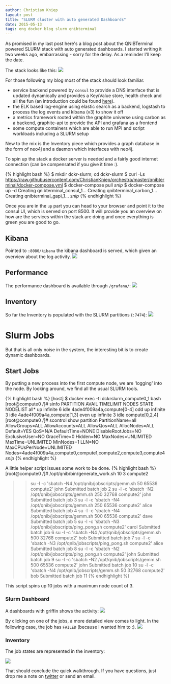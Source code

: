 ```yaml
---
author: Christian Kniep
layout: post
title: "SLURM cluster with auto generated Dashboards"
date: 2015-05-13
tags: eng docker blog slurm qnibterminal
---
```


As promised in my last post here's a blog post about the QNIBTerminal powered SLURM stack with auto generated dashboards. I started writing it two weeks ago, embarrassing - sorry for the delay. As a reminder I'll keep the date.


The stack looks like this:
![](/pics/2015-05-13/stack_overview.png)

For those following my blog most of the stack should look familiar. 

- service backend powered by `consul` to provide a DNS interface that is updated dynamically and provides a Key/Value store, health check and all the fun (an introduction could be found [here](/2015/01/15/Consul-example/)).
- the ELK based log-engine using elastic search as a backend, logstash to process the log events and kibana (v3) to show it off
- a metrics framework rooted within the graphite universe using carbon as a backend, graphite-api to provide the API and grafana as a frontend
- some compute containers which are able to run MPI and script workloads including a SLURM setup

New to the mix is the Inventory piece which provides a graph database in the form of neo4j and a daemon which interfaces with neo4j.

To spin up the stack a docker server is needed and a fairly good internet connection (can be compensated if you give it time :).

{% highlight bash %}
$ mkdir dckr-slurm; cd dckr-slurm
$ curl -Ls https://raw.githubusercontent.com/ChristianKniep/orchestra/master/qnibterminal/docker-compose.yml
$ docker-compose pull
*snip*
$ docker-compose up -d 
Creating qnibterminal_consul_1...
Creating qnibterminal_carbon_1...
Creating qnibterminal_gapi_1...
*snip*
{% endhighlight %}

Once you are in the `up` part you can head to your browser and point it to the consul UI, which is served on port 8500.
It will provide you an overview on how are the services within the stack are doing and once everything is green you are good to go.

## Kibana

Pointed to `:8080/kibana` the kibana dashboard is served, which given an overview about the log activity.
![](/pics/2015-05-13/kibana_overview.png)

## Performance

The performance dashboard is available through `/grafana/`:
![](/pics/2015-05-13/grafana_overview.png)

## Inventory

So far the Inventory is populated with the SLURM partitions (`:7474`):
![](/pics/2015-05-13/neo4j_overview.png)

# Slurm Jobs

But that is all only noise in the system, the interesting bit is to create dynamic dashboards.

## Start Jobs

By putting a new process into the first compute node, we are 'logging' into the node. By looking around, we find all the usual SLURM tools.

{% highlight bash %}
[host] $ docker exec -ti dckrslurm_compute0_1 bash
[root@compute0 /]# sinfo
PARTITION AVAIL  TIMELIMIT  NODES  STATE NODELIST
all*         up   infinite      6   idle 4ade4f009a4a,compute[0-4]
odd          up   infinite      3   idle 4ade4f009a4a,compute[1,3]
even         up   infinite      3   idle compute[0,2,4]
[root@compute0 /]# scontrol show partition
PartitionName=all
   AllowGroups=ALL AllowAccounts=ALL AllowQos=ALL
   AllocNodes=ALL Default=YES QoS=N/A
   DefaultTime=NONE DisableRootJobs=NO ExclusiveUser=NO GraceTime=0 Hidden=NO
   MaxNodes=UNLIMITED MaxTime=UNLIMITED MinNodes=1 LLN=NO MaxCPUsPerNode=UNLIMITED
   Nodes=4ade4f009a4a,compute0,compute1,compute2,compute3,compute4
*snip*
{% endhighlight %}

A little helper script issues some work to be done. 
{% highlight bash %}
[root@compute0 /]# /opt/qnib/bin/generate_work.sh 10 3 compute2
>> su -l -c 'sbatch -N4 /opt/qnib/jobscripts/gemm.sh 50 65536 compute2' john
Submitted batch job 2
>> su -l -c 'sbatch -N2 /opt/qnib/jobscripts/gemm.sh 250 32768 compute2' john
Submitted batch job 3
>> su -l -c 'sbatch -N4 /opt/qnib/jobscripts/gemm.sh 250 65536 compute2' alice
Submitted batch job 4
>> su -l -c 'sbatch -N4 /opt/qnib/jobscripts/gemm.sh 500 65536 compute2' dave
Submitted batch job 5
>> su -l -c 'sbatch -N3 /opt/qnib/jobscripts/ping_pong.sh compute2' carol
Submitted batch job 6
>> su -l -c 'sbatch -N4 /opt/qnib/jobscripts/gemm.sh 500 32768 compute2' bob
Submitted batch job 7
>> su -l -c 'sbatch -N3 /opt/qnib/jobscripts/ping_pong.sh compute2' alice
Submitted batch job 8
>> su -l -c 'sbatch -N2 /opt/qnib/jobscripts/ping_pong.sh compute2' john
Submitted batch job 9
>> su -l -c 'sbatch -N2 /opt/qnib/jobscripts/gemm.sh 500 65536 compute2' john
Submitted batch job 10
>> su -l -c 'sbatch -N4 /opt/qnib/jobscripts/gemm.sh 50 32768 compute2' bob
Submitted batch job 11
{% endhighlight %}

This script spins up 10 jobs with a maximum node count of 3. 

### Slurm Dashboard

A dashboards with griffin shows the activity:
![](/pics/2015-05-13/slurm_dash.png)

By clicking on one of the jobs, a more detailed view comes to light. In the following case, the job has `FAILED` (because I wanted him to :).
![](/pics/2015-05-13/slurm_13.png)

### Inventory

The job states are represented in the inventory: <br>

![](/pics/2015-05-13/neo4j_failed.png)


That should conclude the quick walkthrough. If you have questions, just drop me a note on [twitter](http://www.twitter.com/CQnib) or send an email.